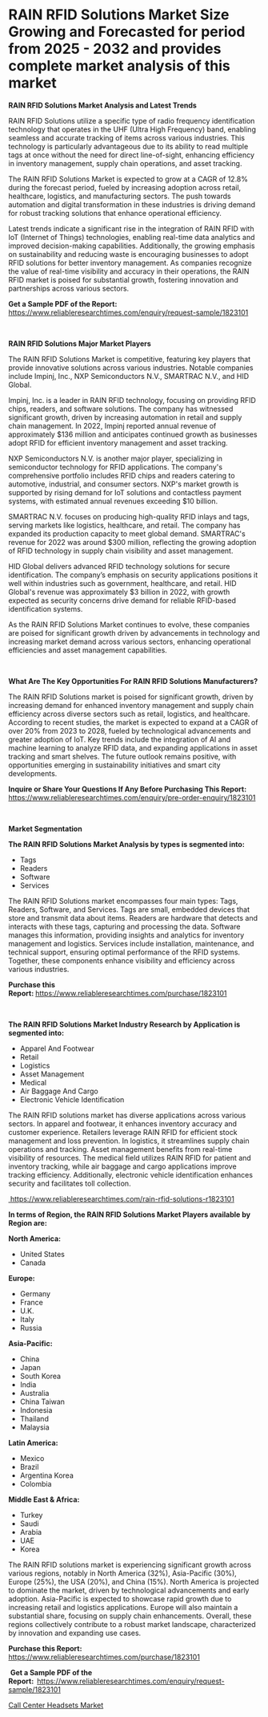 <p><h1>RAIN RFID Solutions Market Size Growing and Forecasted for period from 2025 - 2032 and provides complete market analysis of this market</h1></p><p><strong>RAIN RFID Solutions Market Analysis and Latest Trends</strong></p>
<p><p>RAIN RFID Solutions utilize a specific type of radio frequency identification technology that operates in the UHF (Ultra High Frequency) band, enabling seamless and accurate tracking of items across various industries. This technology is particularly advantageous due to its ability to read multiple tags at once without the need for direct line-of-sight, enhancing efficiency in inventory management, supply chain operations, and asset tracking.</p><p>The RAIN RFID Solutions Market is expected to grow at a CAGR of 12.8% during the forecast period, fueled by increasing adoption across retail, healthcare, logistics, and manufacturing sectors. The push towards automation and digital transformation in these industries is driving demand for robust tracking solutions that enhance operational efficiency. </p><p>Latest trends indicate a significant rise in the integration of RAIN RFID with IoT (Internet of Things) technologies, enabling real-time data analytics and improved decision-making capabilities. Additionally, the growing emphasis on sustainability and reducing waste is encouraging businesses to adopt RFID solutions for better inventory management. As companies recognize the value of real-time visibility and accuracy in their operations, the RAIN RFID market is poised for substantial growth, fostering innovation and partnerships across various sectors.</p></p>
<p><strong>Get a Sample PDF of the Report:&nbsp;</strong> <a href="https://www.reliableresearchtimes.com/enquiry/request-sample/1823101?utm_campaign=2230&utm_medium=2&utm_source=Github&utm_content=ia&utm_term=08042025&utm_id=rain-rfid-solutions">https://www.reliableresearchtimes.com/enquiry/request-sample/1823101</a></p>
<p>&nbsp;</p>
<p><strong>RAIN RFID Solutions Major Market Players</strong></p>
<p><p>The RAIN RFID Solutions Market is competitive, featuring key players that provide innovative solutions across various industries. Notable companies include Impinj, Inc., NXP Semiconductors N.V., SMARTRAC N.V., and HID Global.</p><p>Impinj, Inc. is a leader in RAIN RFID technology, focusing on providing RFID chips, readers, and software solutions. The company has witnessed significant growth, driven by increasing automation in retail and supply chain management. In 2022, Impinj reported annual revenue of approximately $136 million and anticipates continued growth as businesses adopt RFID for efficient inventory management and asset tracking.</p><p>NXP Semiconductors N.V. is another major player, specializing in semiconductor technology for RFID applications. The company's comprehensive portfolio includes RFID chips and readers catering to automotive, industrial, and consumer sectors. NXP's market growth is supported by rising demand for IoT solutions and contactless payment systems, with estimated annual revenues exceeding $10 billion.</p><p>SMARTRAC N.V. focuses on producing high-quality RFID inlays and tags, serving markets like logistics, healthcare, and retail. The company has expanded its production capacity to meet global demand. SMARTRAC's revenue for 2022 was around $300 million, reflecting the growing adoption of RFID technology in supply chain visibility and asset management.</p><p>HID Global delivers advanced RFID technology solutions for secure identification. The company’s emphasis on security applications positions it well within industries such as government, healthcare, and retail. HID Global's revenue was approximately $3 billion in 2022, with growth expected as security concerns drive demand for reliable RFID-based identification systems.</p><p>As the RAIN RFID Solutions Market continues to evolve, these companies are poised for significant growth driven by advancements in technology and increasing market demand across various sectors, enhancing operational efficiencies and asset management capabilities.</p></p>
<p>&nbsp;</p>
<p><strong>What Are The Key Opportunities For RAIN RFID Solutions Manufacturers?</strong></p>
<p><p>The RAIN RFID Solutions market is poised for significant growth, driven by increasing demand for enhanced inventory management and supply chain efficiency across diverse sectors such as retail, logistics, and healthcare. According to recent studies, the market is expected to expand at a CAGR of over 20% from 2023 to 2028, fueled by technological advancements and greater adoption of IoT. Key trends include the integration of AI and machine learning to analyze RFID data, and expanding applications in asset tracking and smart shelves. The future outlook remains positive, with opportunities emerging in sustainability initiatives and smart city developments.</p></p>
<p><strong>Inquire or Share Your Questions If Any Before Purchasing This Report:</strong> <a href="https://www.reliableresearchtimes.com/enquiry/pre-order-enquiry/1823101?utm_campaign=2230&utm_medium=2&utm_source=Github&utm_content=ia&utm_term=08042025&utm_id=rain-rfid-solutions">https://www.reliableresearchtimes.com/enquiry/pre-order-enquiry/1823101</a></p>
<p>&nbsp;</p>
<p><strong>Market Segmentation</strong></p>
<p><strong>The RAIN RFID Solutions Market Analysis by types is segmented into:</strong></p>
<p><ul><li>Tags</li><li>Readers</li><li>Software</li><li>Services</li></ul></p>
<p><p>The RAIN RFID Solutions market encompasses four main types: Tags, Readers, Software, and Services. Tags are small, embedded devices that store and transmit data about items. Readers are hardware that detects and interacts with these tags, capturing and processing the data. Software manages this information, providing insights and analytics for inventory management and logistics. Services include installation, maintenance, and technical support, ensuring optimal performance of the RFID systems. Together, these components enhance visibility and efficiency across various industries.</p></p>
<p><strong>Purchase this Report:&nbsp;</strong><a href="https://www.reliableresearchtimes.com/purchase/1823101?utm_campaign=2230&utm_medium=2&utm_source=Github&utm_content=ia&utm_term=08042025&utm_id=rain-rfid-solutions">https://www.reliableresearchtimes.com/purchase/1823101</a></p>
<p>&nbsp;</p>
<p><strong>The RAIN RFID Solutions Market Industry Research by Application is segmented into:</strong></p>
<p><ul><li>Apparel And Footwear</li><li>Retail</li><li>Logistics</li><li>Asset Management</li><li>Medical</li><li>Air Baggage And Cargo</li><li>Electronic Vehicle Identification</li></ul></p>
<p><p>The RAIN RFID solutions market has diverse applications across various sectors. In apparel and footwear, it enhances inventory accuracy and customer experience. Retailers leverage RAIN RFID for efficient stock management and loss prevention. In logistics, it streamlines supply chain operations and tracking. Asset management benefits from real-time visibility of resources. The medical field utilizes RAIN RFID for patient and inventory tracking, while air baggage and cargo applications improve tracking efficiency. Additionally, electronic vehicle identification enhances security and facilitates toll collection.</p></p>
<p><a href="https://www.reliableresearchtimes.com/rain-rfid-solutions-r1823101?utm_campaign=2230&utm_medium=2&utm_source=Github&utm_content=ia&utm_term=08042025&utm_id=rain-rfid-solutions">&nbsp;https://www.reliableresearchtimes.com/rain-rfid-solutions-r1823101</a></p>
<p><strong>In terms of Region, the RAIN RFID Solutions Market Players available by Region are:</strong></p>
<p>
    <p> <strong> North America: </strong>
        <ul>
            <li>United States</li>
            <li>Canada</li>
        </ul>
        </p> 
    <p> <strong> Europe: </strong>
        <ul>
            <li>Germany</li>
            <li>France</li>
            <li>U.K.</li>
            <li>Italy</li>
            <li>Russia</li>
        </ul>
        </p> 
    <p> <strong> Asia-Pacific: </strong>
        <ul>
            <li>China</li>
            <li>Japan</li>
            <li>South Korea</li>
            <li>India</li>
            <li>Australia</li>
            <li>China Taiwan</li>
            <li>Indonesia</li>
            <li>Thailand</li>
            <li>Malaysia</li>
        </ul>
        </p> 
    <p> <strong> Latin America: </strong>
        <ul>
            <li>Mexico</li>
            <li>Brazil</li>
            <li>Argentina Korea</li>
            <li>Colombia</li>
        </ul>
        </p> 
    <p> <strong> Middle East & Africa: </strong>
        <ul>
            <li>Turkey</li>
            <li>Saudi</li>
            <li>Arabia</li>
            <li>UAE</li>
            <li>Korea</li>
        </ul>
    </p>
    </p>
<p><p>The RAIN RFID solutions market is experiencing significant growth across various regions, notably in North America (32%), Asia-Pacific (30%), Europe (25%), the USA (20%), and China (15%). North America is projected to dominate the market, driven by technological advancements and early adoption. Asia-Pacific is expected to showcase rapid growth due to increasing retail and logistics applications. Europe will also maintain a substantial share, focusing on supply chain enhancements. Overall, these regions collectively contribute to a robust market landscape, characterized by innovation and expanding use cases.</p></p>
<p><strong>Purchase this Report: </strong><a href="https://www.reliableresearchtimes.com/purchase/1823101?utm_campaign=2230&utm_medium=2&utm_source=Github&utm_content=ia&utm_term=08042025&utm_id=rain-rfid-solutions">https://www.reliableresearchtimes.com/purchase/1823101</a></p>
<p>&nbsp;<strong>Get a Sample PDF of the Report:&nbsp;&nbsp;</strong><a href="https://www.reliableresearchtimes.com/enquiry/request-sample/1823101?utm_campaign=2230&utm_medium=2&utm_source=Github&utm_content=ia&utm_term=08042025&utm_id=rain-rfid-solutions">https://www.reliableresearchtimes.com/enquiry/request-sample/1823101</a></p>
<p><strong></strong></p>
<p><p><a href="https://github.com/petbigbeepjn/Market-Research-Report-List-2/blob/main/call-center-headsets-market.md?utm_campaign=2230&utm_medium=2&utm_source=Github&utm_content=ia&utm_term=08042025&utm_id=rain-rfid-solutions">Call Center Headsets Market</a></p></p>
